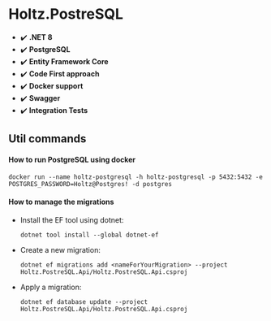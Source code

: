 # Holtz.PostreSQL

- :heavy_check_mark: **.NET 8**
- :heavy_check_mark: **PostgreSQL**
- :heavy_check_mark: **Entity Framework Core**
- :heavy_check_mark: **Code First approach**
- :heavy_check_mark: **Docker support**
- :heavy_check_mark: **Swagger**
- :heavy_check_mark: **Integration Tests**

## Util commands

#### How to run PostgreSQL using docker

```
docker run --name holtz-postgresql -h holtz-postgresql -p 5432:5432 -e POSTGRES_PASSWORD=Holtz@Postgres! -d postgres
```

#### How to manage the migrations

- Install the EF tool using dotnet:

  `dotnet tool install --global dotnet-ef`

- Create a new migration:

  `dotnet ef migrations add <nameForYourMigration> --project Holtz.PostreSQL.Api/Holtz.PostreSQL.Api.csproj`

- Apply a migration:

  `dotnet ef database update --project Holtz.PostreSQL.Api/Holtz.PostreSQL.Api.csproj`
